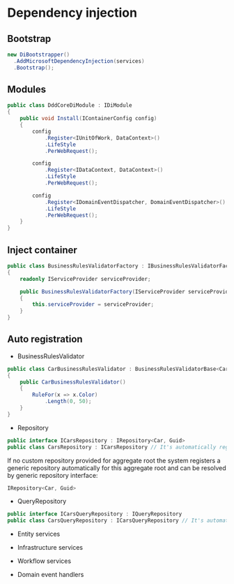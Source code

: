 # Dependency injection

## Bootstrap

  ```csharp
new DiBootstrapper()
    .AddMicrosoftDependencyInjection(services)    
    .Bootstrap();
```

## Modules
```csharp
public class DddCoreDiModule : IDiModule
{
    public void Install(IContainerConfig config)
    {
        config
            .Register<IUnitOfWork, DataContext>()
            .LifeStyle
            .PerWebRequest();

        config
            .Register<IDataContext, DataContext>()
            .LifeStyle
            .PerWebRequest();

        config
            .Register<IDomainEventDispatcher, DomainEventDispatcher>()
            .LifeStyle
            .PerWebRequest();
    }
}
```

## Inject container
```csharp
public class BusinessRulesValidatorFactory : IBusinessRulesValidatorFactory
{
    readonly IServiceProvider serviceProvider;

    public BusinessRulesValidatorFactory(IServiceProvider serviceProvider)
    {
        this.serviceProvider = serviceProvider;
    }
}
```

## Auto registration

- BusinessRulesValidator

```csharp
public class CarBusinessRulesValidator : BusinessRulesValidatorBase<Car>
{
    public CarBusinessRulesValidator()
    {
        RuleFor(x => x.Color)
            .Length(0, 50);
    }
}
```

- Repository

```csharp
public interface ICarsRepository : IRepository<Car, Guid>
public class CarsRepository : ICarsRepository // It's automatically registered for ICarsRepository and IRepository<Car, Guid>
```

If no custom repository provided for aggregate root the system registers a generic repository automatically for this aggregate root and can be resolved by generic repository interface:
```csharp
IRepository<Car, Guid>
```

- QueryRepository

```csharp
public interface ICarsQueryRepository : IQueryRepository
public class CarsQueryRepository : ICarsQueryRepository // It's automatically registered for ICarsQueryRepository
```

- Entity services

- Infrastructure services

- Workflow services

- Domain event handlers





